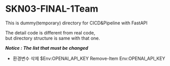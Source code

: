 # SKN03-FINAL-1Team
This is dummy(temporary) directory for CICD&Pipeline with FastAPI   

The detail code is different from real code,    
but directory structure is same with that one.   

***Notice : The list that must be changed***

- 환경변수 삭제
$Env:OPENAI_API_KEY
Remove-Item Env:OPENAI_API_KEY   


